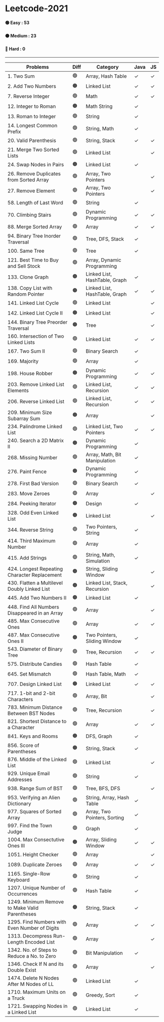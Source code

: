# Leetcode-2021

#### 🟢 Easy : 53

#### 🟠 Medium : 23

#### 🔴 Hard : 0

<hr>

| Problems                                       | Diff | Category                      | Java    | JS      |
| ---------------------------------------------- | ---- | ----------------------------- | ------- | ------- |
| 1. Two Sum                                     | 🟢   | Array, Hash Table             | &check; | &check; |
| 2. Add Two Numbers                             | 🟠   | Linked List                   | &check; | &check; |
| 7. Reverse Integer                             | 🟢   | Math                          | &check; | &check; |
| 12. Integer to Roman                           | 🟠   | Math String                   | &check; |         |
| 13. Roman to Integer                           | 🟢   | String                        | &check; |         |
| 14. Longest Common Prefix                      | 🟢   | String, Math                  | &check; |         |
| 20. Valid Parenthesis                          | 🟢   | String, Stack                 | &check; | &check; |
| 21. Merge Two Sorted Lists                     | 🟢   | Linked List                   |         | &check; |
| 24. Swap Nodes in Pairs                        | 🟠   | Linked List                   | &check; |         |
| 26. Remove Duplicates from Sorted Array        | 🟢   | Array, Two Pointers           |         | &check; |
| 27. Remove Element                             | 🟢   | Array, Two Pointers           |         | &check; |
| 58. Length of Last Word                        | 🟢   | String                        | &check; |         |
| 70. Climbing Stairs                            | 🟢   | Dynamic Programming           | &check; | &check; |
| 88. Merge Sorted Array                         | 🟢   | Array                         | &check; | &check; |
| 94. Binary Tree Inorder Traversal              | 🟢   | Tree, DFS, Stack              | &check; |         |
| 100. Same Tree                                 | 🟢   | Tree                          | &check; |         |
| 121. Best Time to Buy and Sell Stock           | 🟢   | Array, Dynamic Programming    |         |         |
| 133. Clone Graph                               | 🟠   | Linked List, HashTable, Graph | &check; |         |
| 138. Copy List with Random Pointer             | 🟠   | Linked List, HashTable, Graph | &check; | &check; |
| 141. Linked List Cycle                         | 🟢   | Linked List                   |         | &check; |
| 142. Linked List Cycle II                      | 🟠   | Linked List                   |         | &check; |
| 144. Binary Tree Preorder Traversal            | 🟠   | Tree                          |         | &check; |
| 160. Intersection of Two Linked Lists          | 🟢   | Linked List                   | &check; | &check; |
| 167. Two Sum II                                | 🟢   | Binary Search                 | &check; |         |
| 169. Majority                                  | 🟢   | Array                         | &check; |         |
| 198. House Robber                              | 🟠   | Dynamic Programming           | &check; | &check; |
| 203. Remove Linked List Elements               | 🟢   | Linked List, Recursion        | &check; | &check; |
| 206. Reverse Linked List                       | 🟢   | Linked List, Recursion        | &check; | &check; |
| 209. Minimum Size Subarray Sum                 | 🟠   | Array                         |         | &check; |
| 234. Palindrome Linked List                    | 🟢   | Linked List, Two Pointers     | &check; | &check; |
| 240. Search a 2D Matrix II                     | 🟠   | Dynamic Programming           | &check; |         |
| 268. Missing Number                            | 🟢   | Array, Math, Bit Manipulation | &check; |         |
| 276. Paint Fence                               | 🟠   | Dynamic Programming           | &check; |         |
| 278. First Bad Version                         | 🟢   | Binary Search                 | &check; |         |
| 283. Move Zeroes                               | 🟢   | Array                         |         | &check; |
| 284. Peeking Iterator                          | 🟠   | Design                        | &check; |         |
| 328. Odd Even Linked List                      | 🟠   | Linked List                   |         | &check; |
| 344. Reverse String                            | 🟢   | Two Pointers, String          | &check; |         |
| 414. Third Maximum Number                      | 🟢   | Array                         | &check; |         |
| 415. Add Strings                               | 🟢   | String, Math, Simulation      | &check; |         |
| 424. Longest Repeating Character Replacement   | 🟠   | String, Sliding Window        |         | &check; |
| 430. Flatten a Multilevel Doubly Linked List   | 🟠   | Linked List, Stack, Recursion |         | &check; |
| 445. Add Two Numbers II                        | 🟠   | Linked List                   | &check; |         |
| 448. Find All Numbers Disappeared in an Array  | 🟢   | Array                         |         | &check; |
| 485. Max Consecutive Ones                      | 🟢   | Array                         | &check; | &check; |
| 487. Max Consecutive Ones II                   | 🟠   | Two Pointers, Sliding Window  | &check; |         |
| 543. Diameter of Binary Tree                   | 🟢   | Tree, Recursion               | &check; | &check; |
| 575. Distribute Candies                        | 🟢   | Hash Table                    | &check; |         |
| 645. Set Mismatch                              | 🟢   | Hash Table, Math              | &check; |         |
| 707. Design Linked List                        | 🟠   | Linked List                   | &check; | &check; |
| 717. 1-bit and 2-bit Characters                | 🟢   | Array, Bit                    |         | &check; |
| 783. Minimum Distance Between BST Nodes        | 🟢   | Tree, Recursion               |         | &check; |
| 821. Shortest Distance to a Character          | 🟢   | Array                         | &check; | &check; |
| 841. Keys and Rooms                            | 🟠   | DFS, Graph                    | &check; |         |
| 856. Score of Parentheses                      | 🟠   | String, Stack                 | &check; |         |
| 876. Middle of the Linked List                 | 🟢   | Linked List                   |         | &check; |
| 929. Unique Email Addresses                    | 🟢   | String                        | &check; |         |
| 938. Range Sum of BST                          | 🟢   | Tree, BFS, DFS                |         | &check; |
| 953. Verifying an Alien Dictionary             | 🟢   | String, Array, Hash Table     | &check; |         |
| 977. Squares of Sorted Array                   | 🟢   | Array, Two Pointers, Sorting  | &check; |         |
| 997. Find the Town Judge                       | 🟢   | Graph                         | &check; |         |
| 1004. Max Consectutive Ones III                | 🟠   | Array, Sliding Window         | &check; | &check; |
| 1051. Height Checker                           | 🟢   | Array                         |         | &check; |
| 1089. Duplicate Zeroes                         | 🟢   | Array                         | &check; | &check; |
| 1165. Single-Row Keyboard                      | 🟢   | String                        | &check; |         |
| 1207. Unique Number of Occurrences             | 🟢   | Hash Table                    | &check; |         |
| 1249. Minimum Remove to Make Valid Parentheses | 🟠   | String, Stack                 | &check; |         |
| 1295. Find Numbers with Even Number of Digits  | 🟢   | Array                         | &check; | &check; |
| 1313. Decompress Run-Length Encoded List       | 🟢   | Array                         |         | &check; |
| 1342. No. of Steps to Reduce a No. to Zero     | 🟢   | Bit Manipulation              | &check; |         |
| 1346. Check If N and its Double Exist          | 🟢   | Array                         |         | &check; |
| 1474. Delete N Nodes After M Nodes of LL       | 🟢   | Linked List                   | &check; |         |
| 1710. Maximum Units on a Truck                 | 🟢   | Greedy, Sort                  | &check; |         |
| 1721. Swapping Nodes in a Linked List          | 🟢   | Linked List                   | &check; |         |
